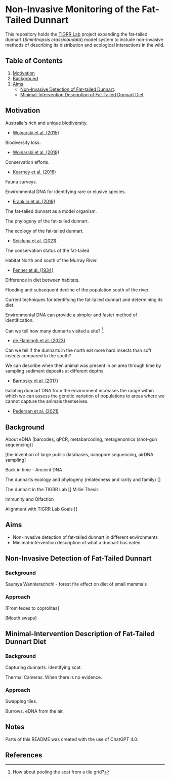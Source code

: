 # Non-Invasive Monitoring of the Fat-Tailed Dunnart
This repository holds the [TIGRR Lab](https://tigrrlab.science.unimelb.edu.au/) project expanding the fat-tailed dunnart (*Sminthopsis crassicaudata*) model system to include non-invasive methods of describing its distribution and ecological interactions in the wild.

## Table of Contents
1. [Motivation](#motivation)
2. [Background](#background)
3. [Aims](#aims)
    -  [Non-Invasive Detection of Fat-tailed Dunnart](#non-invasive-detection-of-fat-tailed-dunnart).
    - [Minimal-Intervention Description of Fat-Tailed Dunnart Diet](#minimal-intervention-description-of-diet)

## Motivation

Australia's rich and unique biodiversity.
- [Woinarski et al. (2015)](https://doi.org/10.1073/pnas.1417301112)

Biodiversity loss.
- [Woinarski et al. (2019)](https://doi.org/10.1016/j.biocon.2019.108261)

Conservation efforts.

- [Kearney et al. (2018)](https://doi.org/10.1017/S0030605317001739)

Fauna surveys.

Environmental DNA for identifying rare or elusive species.

- [Franklin et al. (2019)](https://doi.org/10.1016/j.biocon.2018.11.006)

The fat-tailed dunnart as a model organism.


The phylogeny of the fat-tailed dunnart.


The ecology of the fat-tailed dunnart.

- [Scicluna et al. (2021)](https://doi.org/10.1071/ZO21014)

The conservation status of the fat-tailed

Habitat North and south of the Murray River.

- [Fenner et al. (1934)](https://doi.org/10.2307/209495)

Difference in diet between habitats.

Flooding and subsequent decline of the population south of the river.

Current techniques for identifying the fat-tailed dunnart and determining its diet.

Environmental DNA can provide a simpler and faster method of identification.

Can we tell how many dunnarts visited a site? [^1].

- [de Flamingh et al. (2023)](https://doi.org/10.3389/fgene.2022.1021004)

Can we tell if the dunnarts in the north eat more hard insects than soft insects compared to the south?

We can describe when then animal was present in an area through time by sampling sediment deposits at different depths.

- [Barnosky et al. (2017)](https://doi.org/10.1126/science.aah4787)

Isolating dunnart DNA from the environment increases the range within which we can assess the genetic variation of populations to areas where we cannot capture the animals themselves.

- [Pedersen et al. (2021)](https://doi.org/10.1016/j.cub.2021.04.027)

[^1]: How about pooling the scat from a tile grid?

## Background
About eDNA [barcodes, qPCR, metabarcoding, metagenomics (shot-gun sequencing)]


[the invention of large public databases, nanopore sequencing,  airDNA sampling]

Back in time - Ancient DNA

The dunnarts ecology and phylogeny (relatedness and rarity and family)
[]

The dunnart in the TIGRR Lab
[]
Millie Thesis

Immunity and Olfaction

Alignment with TIGRR Lab Goals
[]
## Aims

- Non-invasive detection of fat-tailed dunnart in different environments
- Minimal-intervention description of what a dunnart has eaten

## Non-Invasive Detection of Fat-Tailed Dunnart
### Background

Saumya Wanniarachchi - forest fire effect on diet of small mammals

### Approach

[From feces to coprolites]

[Mouth swaps]

## Minimal-Intervention Description of Fat-Tailed Dunnart Diet
### Background

Capturing dunnarts. Identifying scat.

Thermal Cameras. When there is no evidence. 

### Approach

Swapping tiles.

Burrows. eDNA from the air.

## Notes
Parts of this README was created with the use of ChatGPT 4.0.

## References
